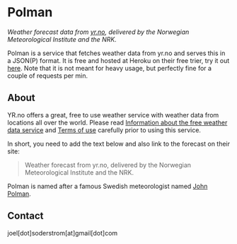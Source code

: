 # Polman

*Weather forecast data from [yr.no](yr.no), delivered by the Norwegian Meteorological Institute and the NRK.*

Polman is a service that fetches weather data from yr.no and serves this in a JSON(P) format.
It is free and hosted at Heroku on their free trier, try it out [here](http://polman.herokuapp.com).
Note that it is not meant for heavy usage, but perfectly fine for a couple of requests per min.


## About

YR.no offers a great, free to use weather service with weather data from locations all over the world. Please read [Information about the free weather data service](http://om.yr.no/verdata/free-weather-data/) and [Terms of use](http://translate.google.com/translate?js=n&sl=auto&tl=en&u=http://om.yr.no/verdata/vilkar/) carefully prior to using this service. 

In short, you need to add the text below and also link to the forecast on their site:

> Weather forecast from yr.no, delivered by the Norwegian Meteorological Institute and the NRK.

Polman is named after a famous Swedish meteorologist named [John Polman](http://sv.wikipedia.org/wiki/John_Pohlman).


## Contact

joel[dot]soderstrom[at]gmail[dot]com